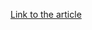 [Link to the article](https://www.proofpoint.com/us/blog/threat-insight/threat-actor-abuses-cloudflare-tunnels-deliver-rats)
